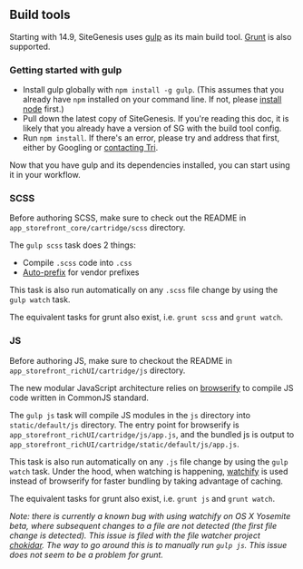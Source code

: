 ## Build tools
Starting with 14.9, SiteGenesis uses [gulp](http://gulpjs.com) as its main build tool. [Grunt](http://gruntjs.com) is also supported.

### Getting started with gulp
- Install gulp globally with `npm install -g gulp`. (This assumes that you already have `npm` installed on your command line. If not, please [install node](http://nodejs.org/download/) first.)
- Pull down the latest copy of SiteGenesis. If you're reading this doc, it is likely that you already have a version of SG with the build tool config.
- Run `npm install`. If there's an error, please try and address that first, either by Googling or [contacting Tri](mailto:tnguyen@demandware.com).

Now that you have gulp and its dependencies installed, you can start using it in your workflow.

### SCSS
Before authoring SCSS, make sure to check out the README in `app_storefront_core/cartridge/scss` directory.

The `gulp scss` task does 2 things:
- Compile `.scss` code into `.css`
- [Auto-prefix](https://github.com/ai/autoprefixer) for vendor prefixes

This task is also run automatically on any `.scss` file change by using the `gulp watch` task.

The equivalent tasks for grunt also exist, i.e. `grunt scss` and `grunt watch`.

### JS
Before authoring JS, make sure to checkout the README in `app_storefront_richUI/cartridge/js` directory.

The new modular JavaScript architecture relies on [browserify](https://github.com/substack/node-browserify) to compile JS code written in CommonJS standard.

The `gulp js` task will compile JS modules in the `js` directory into `static/default/js` directory. The entry point for browserify is `app_storefront_richUI/cartridge/js/app.js`, and the bundled js is output to `app_storefront_richUI/cartridge/static/default/js/app.js`.

This task is also run automatically on any `.js` file change by using the `gulp watch` task. Under the hood, when watching is happening, [watchify](https://github.com/substack/watchify) is used instead of browserify for faster bundling by taking advantage of caching.

The equivalent tasks for grunt also exist, i.e. `grunt js` and `grunt watch`.

*Note: there is currently a known bug with using watchify on OS X Yosemite beta, where subsequent changes to a file are not detected (the first file change is detected). This issue is filed with the file watcher project [chokidar](https://github.com/paulmillr/chokidar/issues/138). The way to go around this is to manually run `gulp js`. This issue does not seem to be a problem for grunt.*